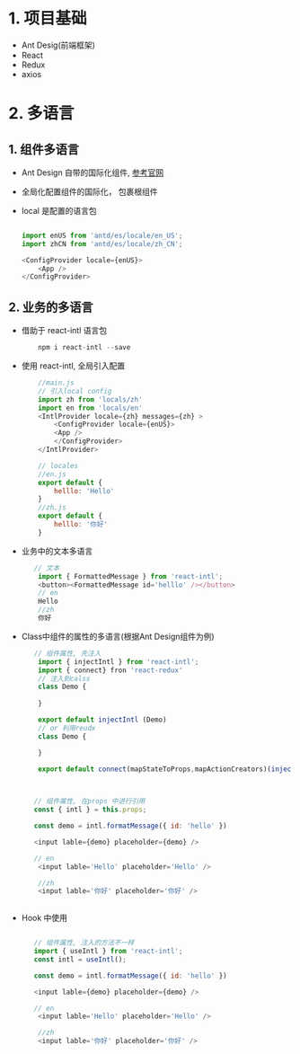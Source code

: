 # 1. 项目基础
- Ant Desig(前端框架)
- React
- Redux
- axios
# 2. 多语言
## 1. 组件多语言
- Ant Design 自带的国际化组件, [参考官网](https://ant.design/components/config-provider-cn/)
- 全局化配置组件的国际化， 包裹根组件
- local 是配置的语言包

    ```javascript

    import enUS from 'antd/es/locale/en_US';
    import zhCN from 'antd/es/locale/zh_CN';
    
    <ConfigProvider locale={enUS}>
        <App />
    </ConfigProvider>
    ```

## 2. 业务的多语言
- 借助于 react-intl 语言包
    ```javascript
        npm i react-intl --save
    ```
- 使用 react-intl, 全局引入配置
    ```javascript
        //main.js
        // 引入local config
        import zh from 'locals/zh'
        import en from 'locals/en'
        <IntlProvider locale={zh} messages={zh} >
            <ConfigProvider locale={enUS}>
            <App />
            </ConfigProvider>
        </IntlProvider>

        // locales
        //en.js
        export default {
            helllo: 'Hello'
        }
        //zh.js
        export default {
            helllo: '你好'
        }
    ```
- 业务中的文本多语言 
    ```javascript
       // 文本
        import { FormattedMessage } from 'react-intl';
        <button><FormattedMessage id='helllo' /></button>
        // en
        Hello
        //zh
        你好
    ```
- Class中组件的属性的多语言(根据Ant Design组件为例)
    ```javascript
       // 组件属性, 先注入
        import { injectIntl } from 'react-intl';
        import { connect} fron 'react-redux'
        // 注入到calss 
        class Demo {
          
        }

        export default injectIntl (Demo)
        // or 利用reudx
        class Demo {

        }

        export default connect(mapStateToProps,mapActionCreators)(injectIntl(Demo))
       
    ```
    ```javascript

       // 组件属性, 在props 中进行引用
       const { intl } = this.props;

       const demo = intl.formatMessage({ id: 'hello' })

       <input lable={demo} placeholder={demo} />

       // en
        <input lable='Hello' placeholder='Hello' />

        //zh
        <input lable='你好' placeholder='你好' />
       
    ```
- Hook 中使用
    ```javascript

       // 组件属性, 注入的方法不一样
       import { useIntl } from 'react-intl';
       const intl = useIntl();

       const demo = intl.formatMessage({ id: 'hello' })

       <input lable={demo} placeholder={demo} />

       // en
        <input lable='Hello' placeholder='Hello' />

        //zh
        <input lable='你好' placeholder='你好' />
       
    ```

